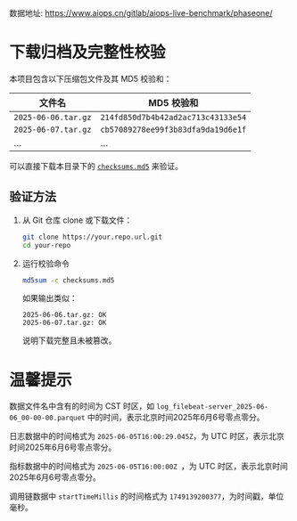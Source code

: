 数据地址: https://www.aiops.cn/gitlab/aiops-live-benchmark/phaseone/

# 下载归档及完整性校验

本项目包含以下压缩包文件及其 MD5 校验和：

| 文件名                 | MD5 校验和                           |
|-----------------------|--------------------------------------|
| `2025-06-06.tar.gz`   | `214fd850d7b4b42ad2ac713c43133e54`   |
| `2025-06-07.tar.gz`   | `cb57089278ee99f3b83dfa9da19d6e1f`   |
| …                     | …                                    |

可以直接下载本目录下的 [`checksums.md5`](./checksums.md5) 来验证。

## 验证方法

1. 从 Git 仓库 clone 或下载文件：
   ```bash
   git clone https://your.repo.url.git
   cd your-repo
   ```

2. 运行校验命令
   ```bash
   md5sum -c checksums.md5
   ```
   
   如果输出类似：
   ```
   2025-06-06.tar.gz: OK
   2025-06-07.tar.gz: OK
   ```
   说明下载完整且未被篡改。

# 温馨提示

数据文件名中含有的时间为 CST 时区，如 `log_filebeat-server_2025-06-06_00-00-00.parquet` 中的时间，表示北京时间2025年6月6号零点零分。

日志数据中的时间格式为 `2025-06-05T16:00:29.045Z`，为 UTC 时区，表示北京时间2025年6月6号零点零分。

指标数据中的时间格式为 `2025-06-05T16:00:00Z `，为 UTC 时区，表示北京时间2025年6月6号零点零分。

调用链数据中 `startTimeMillis` 的时间格式为 `1749139200377`，为时间戳，单位毫秒。
